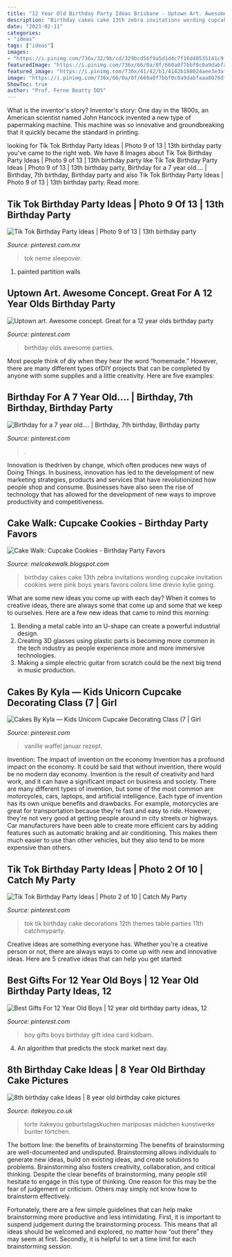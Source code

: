 ```yaml
---
title: "12 Year Old Birthday Party Ideas Brisbane - Uptown Art. Awesome Concept. Great For A 12 Year Olds Birthday Party"
description: "Birthday cakes cake 13th zebra invitations wording cupcake invitation cookies were pink boys years favors colors lime drevio kylie going"
date: "2023-02-11"
categories:
- "ideas"
tags: ["ideas"]
images:
- "https://i.pinimg.com/736x/32/9b/cd/329bcd56f9a5d1d4c7f16d40535141c9.jpg"
featuredImage: "https://i.pinimg.com/736x/66/0a/0f/660a0f7bbf0c0a9dabfaaa8076dfddd9.jpg"
featured_image: "https://i.pinimg.com/736x/41/42/b1/4142b188024aee3e3af64f6f60de96c8.jpg"
image: "https://i.pinimg.com/736x/66/0a/0f/660a0f7bbf0c0a9dabfaaa8076dfddd9.jpg"
ShowToc: true
author: "Prof. Ferne Beatty DDS"
---
```



What is the inventor's story?
Inventor's story: One day in the 1800s, an American scientist named John Hancock invented a new type of papermaking machine. This machine was so innovative and groundbreaking that it quickly became the standard in printing.

	

		
looking for Tik Tok Birthday Party Ideas | Photo 9 of 13 | 13th birthday party you've came to the right web. We have 8 Images about Tik Tok Birthday Party Ideas | Photo 9 of 13 | 13th birthday party like Tik Tok Birthday Party Ideas | Photo 9 of 13 | 13th birthday party, Birthday for a 7 year old.... | Birthday, 7th birthday, Birthday party and also Tik Tok Birthday Party Ideas | Photo 9 of 13 | 13th birthday party. Read more:
		
    
## Tik Tok Birthday Party Ideas | Photo 9 Of 13 | 13th Birthday Party

<img loading=lazy src="https://i.pinimg.com/736x/f6/e2/e6/f6e2e60472d8d78390a7ea49f7ccd010.jpg" onerror="this.onerror=null;this.src='https://tse4.mm.bing.net/th?id=OIP.ex3ZuzcCJTeBgHytJduT6gHaJ3&amp;pid=15.1';" alt="Tik Tok Birthday Party Ideas | Photo 9 of 13 | 13th birthday party">

_Source: pinterest.com.mx_

>tok neme sleepover. 

	

1. painted partition walls

    
## Uptown Art. Awesome Concept. Great For A 12 Year Olds Birthday Party

<img loading=lazy src="https://i.pinimg.com/736x/b1/a2/9c/b1a29ca2ccad8c50912290a8965ad6cc--th-birthday-birthday-parties.jpg" onerror="this.onerror=null;this.src='https://tse1.mm.bing.net/th?id=OIP.k-9CxeazjRnGlckCaiVcuAHaJ6&amp;pid=15.1';" alt="Uptown art. Awesome concept. Great for a 12 year olds birthday party">

_Source: pinterest.com_

>birthday olds awesome parties. 

	

Most people think of diy when they hear the word “homemade.” However, there are many different types ofDIY projects that can be completed by anyone with some supplies and a little creativity. Here are five examples:

    
## Birthday For A 7 Year Old.... | Birthday, 7th Birthday, Birthday Party

<img loading=lazy src="https://i.pinimg.com/736x/66/0a/0f/660a0f7bbf0c0a9dabfaaa8076dfddd9.jpg" onerror="this.onerror=null;this.src='https://tse1.mm.bing.net/th?id=OIP.1tQy2T1z-ew38fnqDwPJgQHaJQ&amp;pid=15.1';" alt="Birthday for a 7 year old.... | Birthday, 7th birthday, Birthday party">

_Source: pinterest.com_

>. 

	

Innovation is thedriven by change, which often produces new ways of Doing Things. In business, innovation has led to the development of new marketing strategies, products and services that have revolutionized how people shop and consume. Businesses have also seen the rise of technology that has allowed for the development of new ways to improve productivity and competitiveness.

    
## Cake Walk: Cupcake Cookies - Birthday Party Favors

<img loading=lazy src="http://3.bp.blogspot.com/_dTBYrtxZg-Q/TFAc2RV_zWI/AAAAAAAACWg/ThgL3aHMUxg/w1200-h630-p-k-no-nu/ZebraRibbonRose1sfw.jpg" onerror="this.onerror=null;this.src='https://tse2.mm.bing.net/th?id=OIP.JsVc2Kp2IR_91C1p1fAgQgHaK-&amp;pid=15.1';" alt="Cake Walk: Cupcake Cookies - Birthday Party Favors">

_Source: melcakewalk.blogspot.com_

>birthday cakes cake 13th zebra invitations wording cupcake invitation cookies were pink boys years favors colors lime drevio kylie going. 

	

What are some new ideas you come up with each day?
When it comes to creative ideas, there are always some that come up and some that we keep to ourselves. Here are a few new ideas that came to mind this morning: 
1. Bending a metal cable into an U-shape can create a powerful industrial design.
2. Creating 3D glasses using plastic parts is becoming more common in the tech industry as people experience more and more immersive technologies.
3. Making a simple electric guitar from scratch could be the next big trend in music production.

    
## Cakes By Kyla — Kids Unicorn Cupcake Decorating Class (7 | Girl

<img loading=lazy src="https://i.pinimg.com/736x/41/42/b1/4142b188024aee3e3af64f6f60de96c8.jpg" onerror="this.onerror=null;this.src='https://tse4.mm.bing.net/th?id=OIP.bQMzSYiT8UnlnytaLC1HcAHaJ3&amp;pid=15.1';" alt="Cakes By Kyla — Kids Unicorn Cupcake Decorating Class (7 | Girl">

_Source: pinterest.com_

>vanille waffel januar rezept. 

	

Invention: The impact of invention on the economy
Invention has a profound impact on the economy. It could be said that without invention, there would be no modern day economy. Invention is the result of creativity and hard work, and it can have a significant impact on business and society. There are many different types of invention, but some of the most common are motorcycles, cars, laptops, and artificial intelligence. Each type of invention has its own unique benefits and drawbacks. For example, motorcycles are great for transportation because they're fast and easy to ride. However, they're not very good at getting people around in city streets or highways. Car manufacturers have been able to create more efficient cars by adding features such as automatic braking and air conditioning. This makes them much easier to use than other vehicles, but they also tend to be more expensive than others.

    
## Tik Tok Birthday Party Ideas | Photo 2 Of 10 | Catch My Party

<img loading=lazy src="https://i.pinimg.com/736x/32/9b/cd/329bcd56f9a5d1d4c7f16d40535141c9.jpg" onerror="this.onerror=null;this.src='https://tse1.mm.bing.net/th?id=OIP.hUTeVW6-Mg9G3gF5_ogOGwHaJ3&amp;pid=15.1';" alt="Tik Tok Birthday Party Ideas | Photo 2 of 10 | Catch My Party">

_Source: pinterest.com_

>tok tik birthday cake decorations 12th themes table parties 11th catchmyparty. 

	

Creative ideas are something everyone has. Whether you're a creative person or not, there are always ways to come up with new and innovative ideas. Here are 5 creative ideas that can help you get started: 

    
## Best Gifts For 12 Year Old Boys | 12 Year Old Birthday Party Ideas, 12

<img loading=lazy src="https://i.pinimg.com/736x/88/e0/73/88e073f75aad9563216a239c77692c63.jpg" onerror="this.onerror=null;this.src='https://tse1.mm.bing.net/th?id=OIP.6ZilwuNg5Z3I5ddISMPlmgHaPG&amp;pid=15.1';" alt="Best Gifts For 12 Year Old Boys | 12 year old birthday party ideas, 12">

_Source: pinterest.com_

>boy gifts boys birthday gift idea card kidbam. 

	

4. An algorithm that predicts the stock market next day.

    
## 8th Birthday Cake Ideas | 8 Year Old Birthday Cake Pictures

<img loading=lazy src="https://www.itakeyou.co.uk/wp-content/uploads/2020/09/8th-brithday-cake-3.jpg" onerror="this.onerror=null;this.src='https://tse2.mm.bing.net/th?id=OIP.fu6M8F6WaAcepodwzHpbZgHaOU&amp;pid=15.1';" alt="8th birthday cake Ideas | 8 year old birthday cake pictures">

_Source: itakeyou.co.uk_

>torte itakeyou geburtstagskuchen mariposas mädchen kunstwerke bunter törtchen. 

	

The bottom line: the benefits of brainstorming
The benefits of brainstorming are well-documented and undisputed. Brainstorming allows individuals to generate new ideas, build on existing ideas, and create solutions to problems. Brainstorming also fosters creativity, collaboration, and critical thinking.
Despite the clear benefits of brainstorming, many people still hesitate to engage in this type of thinking. One reason for this may be the fear of judgement or criticism. Others may simply not know how to brainstorm effectively.

Fortunately, there are a few simple guidelines that can help make brainstorming more productive and less intimidating. First, it is important to suspend judgement during the brainstorming process. This means that all ideas should be welcomed and explored, no matter how “out there” they may seem at first. Secondly, it is helpful to set a time limit for each brainstorming session.

